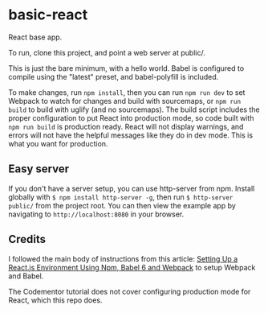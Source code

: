 # basic-react
React base app.

To run, clone this project, and point a web server at public/.

This is just the bare minimum, with a hello world. Babel is configured to compile using the "latest" preset, and babel-polyfill is included.

To make changes, run `npm install`, then you can run `npm run dev` to set Webpack to watch for changes and build with sourcemaps, or `npm run build` to build with uglify (and no sourcemaps). The build script includes the proper configuration to put React into production mode, so code built with `npm run build` is production ready. React will not display warnings, and errors will not have the helpful messages like they do in dev mode. This is what you want for production.

## Easy server
If you don't have a server setup, you can use http-server from npm. Install globally with `$ npm install http-server -g`, then run `$ http-server public/` from the project root. You can then view the example app by navigating to `http://localhost:8080` in your browser.

## Credits
I followed the main body of instructions from this article: [Setting Up a React.js Environment Using Npm, Babel 6 and Webpack](https://www.codementor.io/reactjs/tutorial/beginner-guide-setup-reactjs-environment-npm-babel-6-webpack) to setup Webpack and Babel.

The Codementor tutorial does not cover configuring production mode for React, which this repo does.

